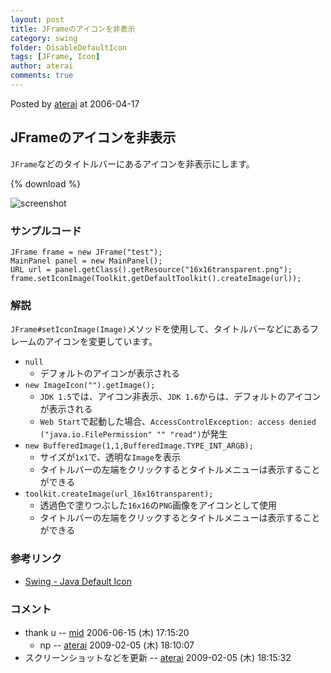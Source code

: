 ```yaml
---
layout: post
title: JFrameのアイコンを非表示
category: swing
folder: DisableDefaultIcon
tags: [JFrame, Icon]
author: aterai
comments: true
---
```


Posted by [aterai](http://terai.xrea.jp/aterai.html) at 2006-04-17

## JFrameのアイコンを非表示
`JFrame`などのタイトルバーにあるアイコンを非表示にします。

{% download %}

![screenshot](https://lh6.googleusercontent.com/_9Z4BYR88imo/TQTK49Ua_nI/AAAAAAAAAWs/Ipb_maWCOgY/s800/DisableDefaultIcon.png)

### サンプルコード
<pre class="prettyprint"><code>JFrame frame = new JFrame("test");
MainPanel panel = new MainPanel();
URL url = panel.getClass().getResource("16x16transparent.png");
frame.setIconImage(Toolkit.getDefaultToolkit().createImage(url));
</code></pre>

### 解説
`JFrame#setIconImage(Image)`メソッドを使用して、タイトルバーなどにあるフレームのアイコンを変更しています。

- `null`
    - デフォルトのアイコンが表示される
- `new ImageIcon("").getImage();`
    - `JDK 1.5`では、アイコン非表示、`JDK 1.6`からは、デフォルトのアイコンが表示される
    - `Web Start`で起動した場合、`AccessControlException: access denied ("java.io.FilePermission" "" "read")`が発生
- `new BufferedImage(1,1,BufferedImage.TYPE_INT_ARGB);`
    - サイズが`1x1`で、透明な`Image`を表示
    - タイトルバーの左端をクリックするとタイトルメニューは表示することができる
- `toolkit.createImage(url_16x16transparent);`
    - 透過色で塗りつぶした`16x16`の`PNG`画像をアイコンとして使用
    - タイトルバーの左端をクリックするとタイトルメニューは表示することができる

<!-- dummy comment line for breaking list -->

### 参考リンク
- [Swing - Java Default Icon](https://forums.oracle.com/thread/1381127)

<!-- dummy comment line for breaking list -->

### コメント
- thank u -- [mid](http://terai.xrea.jp/mid.html) 2006-06-15 (木) 17:15:20
    - np -- [aterai](http://terai.xrea.jp/aterai.html) 2009-02-05 (木) 18:10:07
- スクリーンショットなどを更新 -- [aterai](http://terai.xrea.jp/aterai.html) 2009-02-05 (木) 18:15:32

<!-- dummy comment line for breaking list -->

